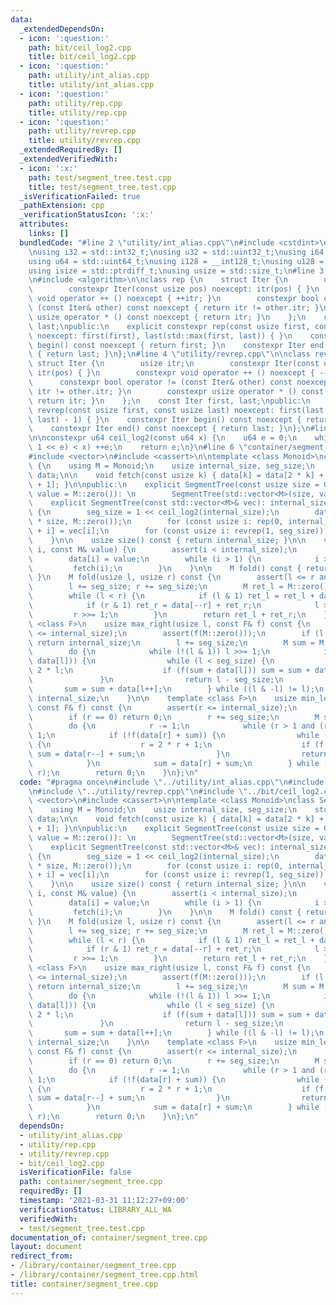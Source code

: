 ```yaml
---
data:
  _extendedDependsOn:
  - icon: ':question:'
    path: bit/ceil_log2.cpp
    title: bit/ceil_log2.cpp
  - icon: ':question:'
    path: utility/int_alias.cpp
    title: utility/int_alias.cpp
  - icon: ':question:'
    path: utility/rep.cpp
    title: utility/rep.cpp
  - icon: ':question:'
    path: utility/revrep.cpp
    title: utility/revrep.cpp
  _extendedRequiredBy: []
  _extendedVerifiedWith:
  - icon: ':x:'
    path: test/segment_tree.test.cpp
    title: test/segment_tree.test.cpp
  _isVerificationFailed: true
  _pathExtension: cpp
  _verificationStatusIcon: ':x:'
  attributes:
    links: []
  bundledCode: "#line 2 \"utility/int_alias.cpp\"\n#include <cstdint>\n#include <cstddef>\n\
    \nusing i32 = std::int32_t;\nusing u32 = std::uint32_t;\nusing i64 = std::int64_t;\n\
    using u64 = std::uint64_t;\nusing i128 = __int128_t;\nusing u128 = __uint128_t;\n\
    using isize = std::ptrdiff_t;\nusing usize = std::size_t;\n#line 3 \"utility/rep.cpp\"\
    \n#include <algorithm>\n\nclass rep {\n    struct Iter {\n        usize itr;\n\
    \        constexpr Iter(const usize pos) noexcept: itr(pos) { }\n        constexpr\
    \ void operator ++ () noexcept { ++itr; }\n        constexpr bool operator !=\
    \ (const Iter& other) const noexcept { return itr != other.itr; }\n        constexpr\
    \ usize operator * () const noexcept { return itr; }\n    };\n    const Iter first,\
    \ last;\npublic:\n    explicit constexpr rep(const usize first, const usize last)\
    \ noexcept: first(first), last(std::max(first, last)) { }\n    constexpr Iter\
    \ begin() const noexcept { return first; }\n    constexpr Iter end() const noexcept\
    \ { return last; }\n};\n#line 4 \"utility/revrep.cpp\"\n\nclass revrep {\n   \
    \ struct Iter {\n        usize itr;\n        constexpr Iter(const usize pos) noexcept:\
    \ itr(pos) { }\n        constexpr void operator ++ () noexcept { --itr; }\n  \
    \      constexpr bool operator != (const Iter& other) const noexcept { return\
    \ itr != other.itr; }\n        constexpr usize operator * () const noexcept {\
    \ return itr; }\n    };\n    const Iter first, last;\npublic:\n    explicit constexpr\
    \ revrep(const usize first, const usize last) noexcept: first(last - 1), last(std::min(first,\
    \ last) - 1) { }\n    constexpr Iter begin() const noexcept { return first; }\n\
    \    constexpr Iter end() const noexcept { return last; }\n};\n#line 3 \"bit/ceil_log2.cpp\"\
    \n\nconstexpr u64 ceil_log2(const u64 x) {\n    u64 e = 0;\n    while (((u64)\
    \ 1 << e) < x) ++e;\n    return e;\n}\n#line 6 \"container/segment_tree.cpp\"\n\
    #include <vector>\n#include <cassert>\n\ntemplate <class Monoid>\nclass SegmentTree\
    \ {\n    using M = Monoid;\n    usize internal_size, seg_size;\n    std::vector<M>\
    \ data;\n\n    void fetch(const usize k) { data[k] = data[2 * k] + data[2 * k\
    \ + 1]; }\n\npublic:\n    explicit SegmentTree(const usize size = 0, const M&\
    \ value = M::zero()): \n        SegmentTree(std::vector<M>(size, value)) { }\n\
    \    explicit SegmentTree(const std::vector<M>& vec): internal_size(vec.size())\
    \ {\n        seg_size = 1 << ceil_log2(internal_size);\n        data = std::vector<M>(2\
    \ * size, M::zero());\n        for (const usize i: rep(0, internal_size)) data[seg_size\
    \ + i] = vec[i];\n        for (const usize i: revrep(1, seg_size)) fetch(i);\n\
    \    }\n\n    usize size() const { return internal_size; }\n\n    void assign(usize\
    \ i, const M& value) {\n        assert(i < internal_size);\n        i += seg_size;\n\
    \        data[i] = value;\n        while (i > 1) {\n            i >>= 1;\n   \
    \         fetch(i);\n        }\n    }\n\n    M fold() const { return data[1];\
    \ }\n    M fold(usize l, usize r) const {\n        assert(l <= r and r <= internal_size);\n\
    \        l += seg_size; r += seg_size;\n        M ret_l = M::zero(), ret_r = M::zero();\n\
    \        while (l < r) {\n            if (l & 1) ret_l = ret_l + data[l++];\n\
    \            if (r & 1) ret_r = data[--r] + ret_r;\n            l >>= 1;\n   \
    \         r >>= 1;\n        }\n        return ret_l + ret_r;\n    }\n\n    template\
    \ <class F>\n    usize max_right(usize l, const F& f) const {\n        assert(l\
    \ <= internal_size);\n        assert(f(M::zero()));\n        if (l == internal_size)\
    \ return internal_size;\n        l += seg_size;\n        M sum = M::zero();\n\
    \        do {\n            while (!(l & 1)) l >>= 1;\n            if (!f(sum +\
    \ data[l])) {\n                while (l < seg_size) {\n                    l =\
    \ 2 * l;\n                    if (f(sum + data[l])) sum = sum + data[l++];\n \
    \               }\n                return l - seg_size;\n            }\n     \
    \       sum = sum + data[l++];\n        } while ((l & -l) != l);\n        return\
    \ internal_size;\n    }\n\n    template <class F>\n    usize min_left(usize r,\
    \ const F& f) const {\n        assert(r <= internal_size);\n        assert(f(M::zero()));\n\
    \        if (r == 0) return 0;\n        r += seg_size;\n        M sum = M::zero();\n\
    \        do {\n            r -= 1;\n            while (r > 1 and (r & 1)) r >>=\
    \ 1;\n            if (!f(data[r] + sum)) {\n                while (r < seg_size)\
    \ {\n                    r = 2 * r + 1;\n                    if (f(data[r] + sum))\
    \ sum = data[r--] + sum;\n                }\n                return r + 1 - seg_size;\n\
    \            }\n            sum = data[r] + sum;\n        } while ((r & -r) !=\
    \ r);\n        return 0;\n    }\n};\n"
  code: "#pragma once\n#include \"../utility/int_alias.cpp\"\n#include \"../utility/rep.cpp\"\
    \n#include \"../utility/revrep.cpp\"\n#include \"../bit/ceil_log2.cpp\"\n#include\
    \ <vector>\n#include <cassert>\n\ntemplate <class Monoid>\nclass SegmentTree {\n\
    \    using M = Monoid;\n    usize internal_size, seg_size;\n    std::vector<M>\
    \ data;\n\n    void fetch(const usize k) { data[k] = data[2 * k] + data[2 * k\
    \ + 1]; }\n\npublic:\n    explicit SegmentTree(const usize size = 0, const M&\
    \ value = M::zero()): \n        SegmentTree(std::vector<M>(size, value)) { }\n\
    \    explicit SegmentTree(const std::vector<M>& vec): internal_size(vec.size())\
    \ {\n        seg_size = 1 << ceil_log2(internal_size);\n        data = std::vector<M>(2\
    \ * size, M::zero());\n        for (const usize i: rep(0, internal_size)) data[seg_size\
    \ + i] = vec[i];\n        for (const usize i: revrep(1, seg_size)) fetch(i);\n\
    \    }\n\n    usize size() const { return internal_size; }\n\n    void assign(usize\
    \ i, const M& value) {\n        assert(i < internal_size);\n        i += seg_size;\n\
    \        data[i] = value;\n        while (i > 1) {\n            i >>= 1;\n   \
    \         fetch(i);\n        }\n    }\n\n    M fold() const { return data[1];\
    \ }\n    M fold(usize l, usize r) const {\n        assert(l <= r and r <= internal_size);\n\
    \        l += seg_size; r += seg_size;\n        M ret_l = M::zero(), ret_r = M::zero();\n\
    \        while (l < r) {\n            if (l & 1) ret_l = ret_l + data[l++];\n\
    \            if (r & 1) ret_r = data[--r] + ret_r;\n            l >>= 1;\n   \
    \         r >>= 1;\n        }\n        return ret_l + ret_r;\n    }\n\n    template\
    \ <class F>\n    usize max_right(usize l, const F& f) const {\n        assert(l\
    \ <= internal_size);\n        assert(f(M::zero()));\n        if (l == internal_size)\
    \ return internal_size;\n        l += seg_size;\n        M sum = M::zero();\n\
    \        do {\n            while (!(l & 1)) l >>= 1;\n            if (!f(sum +\
    \ data[l])) {\n                while (l < seg_size) {\n                    l =\
    \ 2 * l;\n                    if (f(sum + data[l])) sum = sum + data[l++];\n \
    \               }\n                return l - seg_size;\n            }\n     \
    \       sum = sum + data[l++];\n        } while ((l & -l) != l);\n        return\
    \ internal_size;\n    }\n\n    template <class F>\n    usize min_left(usize r,\
    \ const F& f) const {\n        assert(r <= internal_size);\n        assert(f(M::zero()));\n\
    \        if (r == 0) return 0;\n        r += seg_size;\n        M sum = M::zero();\n\
    \        do {\n            r -= 1;\n            while (r > 1 and (r & 1)) r >>=\
    \ 1;\n            if (!f(data[r] + sum)) {\n                while (r < seg_size)\
    \ {\n                    r = 2 * r + 1;\n                    if (f(data[r] + sum))\
    \ sum = data[r--] + sum;\n                }\n                return r + 1 - seg_size;\n\
    \            }\n            sum = data[r] + sum;\n        } while ((r & -r) !=\
    \ r);\n        return 0;\n    }\n};\n"
  dependsOn:
  - utility/int_alias.cpp
  - utility/rep.cpp
  - utility/revrep.cpp
  - bit/ceil_log2.cpp
  isVerificationFile: false
  path: container/segment_tree.cpp
  requiredBy: []
  timestamp: '2021-03-31 11:12:27+09:00'
  verificationStatus: LIBRARY_ALL_WA
  verifiedWith:
  - test/segment_tree.test.cpp
documentation_of: container/segment_tree.cpp
layout: document
redirect_from:
- /library/container/segment_tree.cpp
- /library/container/segment_tree.cpp.html
title: container/segment_tree.cpp
---
```

